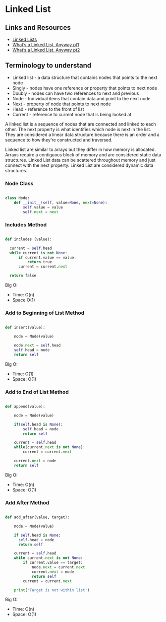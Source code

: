# Linked List

## Links and Resources

- [Linked Lists](https://codefellows.github.io/common_curriculum/data_structures_and_algorithms/Code_401/class-05/resources/singly_linked_list.html)
- [What’s a Linked List, Anyway pt1](https://medium.com/basecs/whats-a-linked-list-anyway-part-1-d8b7e6508b9d)
- [What’s a Linked List, Anyway pt2](https://medium.com/basecs/whats-a-linked-list-anyway-part-2-131d96f71996)

## Terminology to understand

- Linked list - a data structure that contains nodes that points to the next node
- Singly - nodes have one reference or property that points to next node
- Doubly - nodes can have two references to next and previous
- Node - Individual items that contain data and point to the next node
- Next - property of node that points to next node
- Head - reference to the front of list
- Current - reference to current node that is being looked at

A linked list is a sequence of nodes that are connected and linked to each other. The next property is what identifies which node is next in the list. They are considered a linear data structure because there is an order and a sequence to how they're constructed and traversed.

Linked list are similar to arrays but they differ in how memory is allocated. Arrays require a contiguous block of memory and are considered static data structures. Linked List data can be scattered throughout memory and just connect with the next property. Linked List are considered dynamic data structures.

### Node Class

```python

class Node:
    def __init__(self, value=None, next=None):
        self.value = value
        self.next = next

```

### Includes Method

```Python

def includes (value):

  current = self.head
  while current is not None:
      if current.value == value:
          return true
      current = current.next

  return false

```

Big O:

- Time: O(n)
- Space O(1)

### Add to Beginning of List Method

```Python

def insert(value):

    node = Node(value)

    node.next = self.head
    self.head = node
    return self

```

Big O:

- Time: O(1)
- Space: O(1)

### Add to End of List Method

```Python

def append(value):

    node = Node(value)

    if(self.head is None):
        self.head = node
        return self

    current = self.head
    while(current.next is not None):
        current = current.next

    current.next = node
    return self

```

Big O:

- Time: O(n)
- Space: O(1)

### Add After Method

```Python

def add_after(value, target):

    node = Node(value)

    if self.head is None:
      self.head = node
      return self

    current = self.head
    while current.next is not None:
        if current.value == target:
            node.next = current.next
            current.next = node
            return self
        current = current.next

    print('Target is not within list')
```

Big O:

- Time: O(n)
- Space: O(1)
